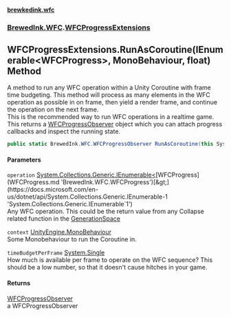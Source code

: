 #### [brewkedink.wfc](index.md 'index')
### [BrewedInk.WFC](BrewedInk_WFC.md 'BrewedInk.WFC').[WFCProgressExtensions](WFCProgressExtensions.md 'BrewedInk.WFC.WFCProgressExtensions')
## WFCProgressExtensions.RunAsCoroutine(IEnumerable&lt;WFCProgress&gt;, MonoBehaviour, float) Method
A method to run any WFC operation within a Unity Coroutine with frame time budgeting. This method will process as many elements in the WFC operation as possible in on frame, then yield a render frame, and continue the operation on the next frame.  
This is the recommended way to run WFC operations in a realtime game.  
This returns a [WFCProgressObserver](WFCProgressObserver.md 'BrewedInk.WFC.WFCProgressObserver') object which you can attach progress callbacks and inspect the running state.  
```csharp
public static BrewedInk.WFC.WFCProgressObserver RunAsCoroutine(this System.Collections.Generic.IEnumerable<BrewedInk.WFC.WFCProgress> operation, UnityEngine.MonoBehaviour context, float timeBudgetPerFrame=0.1f);
```
#### Parameters
<a name='BrewedInk_WFC_WFCProgressExtensions_RunAsCoroutine(System_Collections_Generic_IEnumerable_BrewedInk_WFC_WFCProgress__UnityEngine_MonoBehaviour_float)_operation'></a>
`operation` [System.Collections.Generic.IEnumerable&lt;](https://docs.microsoft.com/en-us/dotnet/api/System.Collections.Generic.IEnumerable-1 'System.Collections.Generic.IEnumerable`1')[WFCProgress](WFCProgress.md 'BrewedInk.WFC.WFCProgress')[&gt;](https://docs.microsoft.com/en-us/dotnet/api/System.Collections.Generic.IEnumerable-1 'System.Collections.Generic.IEnumerable`1')  
Any WFC operation. This could be the return value from any Collapse related function in the [GenerationSpace](GenerationSpace.md 'BrewedInk.WFC.GenerationSpace')
  
<a name='BrewedInk_WFC_WFCProgressExtensions_RunAsCoroutine(System_Collections_Generic_IEnumerable_BrewedInk_WFC_WFCProgress__UnityEngine_MonoBehaviour_float)_context'></a>
`context` [UnityEngine.MonoBehaviour](https://docs.microsoft.com/en-us/dotnet/api/UnityEngine.MonoBehaviour 'UnityEngine.MonoBehaviour')  
Some Monobehaviour to run the Coroutine in.
  
<a name='BrewedInk_WFC_WFCProgressExtensions_RunAsCoroutine(System_Collections_Generic_IEnumerable_BrewedInk_WFC_WFCProgress__UnityEngine_MonoBehaviour_float)_timeBudgetPerFrame'></a>
`timeBudgetPerFrame` [System.Single](https://docs.microsoft.com/en-us/dotnet/api/System.Single 'System.Single')  
How much is available per frame to operate on the WFC sequence? This should be a low number, so that it doesn't cause hitches in your game.
  
#### Returns
[WFCProgressObserver](WFCProgressObserver.md 'BrewedInk.WFC.WFCProgressObserver')  
a WFCProgressObserver
